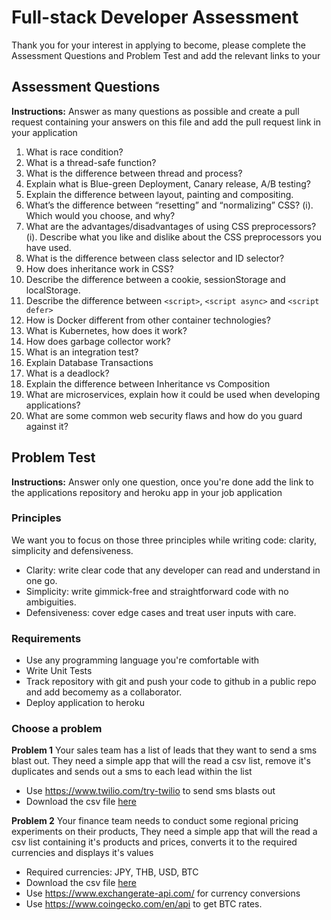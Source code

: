 
# Full-stack Developer Assessment

Thank you for your interest in applying to become, please complete the Assessment Questions and Problem Test and add the relevant links to your

## Assessment Questions

**Instructions:**  Answer as many questions as possible and create a pull   request containing your answers on this file and add the pull request link in your application

1. What is race condition?
1. What is a thread-safe function?
1. What is the difference between thread and process?
1. Explain what is Blue-green Deployment, Canary release, A/B testing?
1. Explain the difference between layout, painting and compositing.
1. What’s the difference between “resetting” and “normalizing” CSS?
    (i). Which would you choose, and why?
1. What are the advantages/disadvantages of using CSS preprocessors?
    (i). Describe what you like and dislike about the CSS preprocessors you have used.
1. What is the difference between class selector and ID selector?
1. How does inheritance work in CSS?
1. Describe the difference between a cookie, sessionStorage and localStorage.
1. Describe the difference between `<script>`, `<script async>` and `<script defer>`
1. How is Docker different from other container technologies?
1. What is Kubernetes, how does it work?
1. How does garbage collector work?
1. What is an integration test?
1. Explain Database Transactions
1. What is a deadlock?
1. Explain the difference between Inheritance vs Composition
1. What are microservices, explain how it could be used when developing applications?
1. What are some common web security flaws and how do you guard against it?

## Problem Test

**Instructions:**  Answer only one question, once you're done add the link to the applications repository and heroku app in your job application

### Principles
 We want you to focus on those three principles while writing code: clarity, simplicity and defensiveness.
* Clarity: write clear code that any developer can read and understand in one go.
* Simplicity: write gimmick-free and straightforward code with no ambiguities.
* Defensiveness: cover edge cases and treat user inputs with care.

### Requirements
* Use any programming language you're comfortable with
* Write Unit Tests
* Track repository with git and push your code to github in a public repo and add becomemy as a collaborator.
* Deploy application to heroku

### Choose a problem
**Problem 1**
Your sales team has a list of leads that they want to send a sms blast out. They need a simple app that will the read a csv list, remove it's duplicates and sends out a sms to each lead within the list
* Use https://www.twilio.com/try-twilio to send sms blasts out
* Download the csv file [here](https://become-my.s3-ap-southeast-1.amazonaws.com/developer-test-data/test-numbers.csv)

**Problem 2**
Your finance team needs to conduct some regional pricing experiments on their products, They need a simple app that will the read a csv list containing it's products and prices, converts it to the required currencies and displays it's values
* Required currencies: JPY, THB, USD, BTC
* Download the csv file [here](https://become-my.s3-ap-southeast-1.amazonaws.com/developer-test-data/test-prices.csv)
* Use https://www.exchangerate-api.com/ for currency conversions
* Use https://www.coingecko.com/en/api to get BTC rates.
